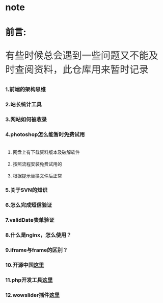# note

<h1>前言:</h1>
<p style="color:#333;font-size:30px;">有些时候总会遇到一些问题又不能及时查阅资料，此仓库用来暂时记录</>
<h3>1.前端的架构思维</h3>
<h3>2.站长统计工具</h3>
<h3>3.网站如何被收录</h3>
<h3>4.photoshop怎么能暂时免费试用</h3>
<ol>
  <li>网盘上有下载资料版本及破解软件</li>
    <li>按照流程安装免费试用的</li>
    <li>根据提示替换文件后正常</li>
</ol>
<h3>5.关于SVN的知识</h3>
<h3>6.怎么完成短信验证</h3>
<h3>7.validDate表单验证</h3>
<h3>8.什么是nginx，怎么使用？</h3>
<h3>9.iframe与frame的区别？</h3>
<h3>10.开源中国<a href="https://www.oschina.net/">这里</a></h3>
<h3>11.php开发工具<a href="http://www.php.cn/xiazai/gongju">这里</a></h3>
<h3>12.wowslider插件<a href="http://wowslider.com/">这里</a></h3>
